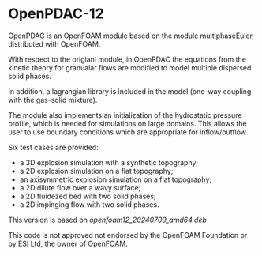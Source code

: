 # OpenPDAC-12


OpenPDAC is an OpenFOAM module based on the module multiphaseEuler, distributed
with OpenFOAM.

With respect to the origianl module, in OpenPDAC the equations from the kinetic
theory for granualar flows are modified to model multiple dispersed solid
phases.

In addition, a lagrangian library is included in the model (one-way coupling
with the gas-solid mixture).

The module also implements an initialization of the hydrostatic pressure profile,
which is needed for simulations on large domains. This allows the user to use
boundary conditions which are appropriate for inflow/outflow.

Six test cases are provided:

- a 3D explosion simulation with a synthetic topography;
- a 2D explosion simulation on a flat topography;
- an axisymmetric explosion simulation on a flat topography;
- a 2D dilute flow over a wavy surface;
- a 2D fluidezed bed with two solid phases;
- a 2D impinging flow with two solid phases.

This version is based on *openfoam12_20240709_amd64.deb*

This code is not approved not endorsed by the OpenFOAM Foundation or by
ESI Ltd, the owner of OpenFOAM.
